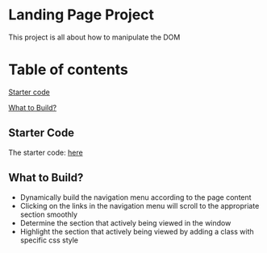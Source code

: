 # Landing Page Project
This project is all about how to manipulate the DOM

# Table of contents

[Starter code](#starter-code)

[What to Build?](#what-to-build)

## Starter Code
The starter code: [here](https://github.com/udacity/fend/tree/refresh-2019/projects/landing-page)

## What to Build?
- Dynamically build the navigation menu according to the page content
- Clicking on the links in the navigation menu will scroll to the appropriate section smoothly
- Determine the section that actively being viewed in the window
- Highlight the section that actively being viewed by adding a class with specific css style
